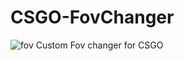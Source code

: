 # CSGO-FovChanger

![fov](https://user-images.githubusercontent.com/82312581/170833786-08d8ccbf-4fb0-4041-a239-5dc550005ebd.PNG)
Custom Fov changer for CSGO
